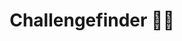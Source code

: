 ---
layout: project
title: Challengefinder 🔎💡
description: The development of the challengefinder started at a hackathon. I continued working on the tool as part as a project thesis at DHBW Mannheim.
---